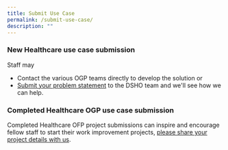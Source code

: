 ```yaml
---
title: Submit Use Case
permalink: /submit-use-case/
description: ""
---
```

### New Healthcare use case submission

Staff may
* Contact the various OGP teams directly to develop the solution or 
* [Submit your problem statement](https://form.gov.sg/636b02cff8cbe3001165f9dd) to the DSHO team and we'll see how we can help. 


### Completed Healthcare OGP use case submission

Completed Healthcare OFP project submissions can inspire and encourage fellow staff to start their work improvement projects,  [please share your project details with us](www.form.sg).